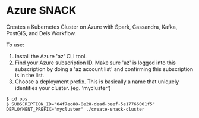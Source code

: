 # Azure SNACK

Creates a Kubernetes Cluster on Azure with Spark, Cassandra, Kafka, PostGIS, and Deis Workflow.

To use:

1. Install the Azure 'az' CLI tool.
2. Find your Azure subscription ID.  Make sure 'az' is logged into this subscription by doing a 'az account list' and confirming this subscription is in the list.
3. Choose a deployment prefix.  This is basically a name that uniquely identifies your cluster.  (eg. 'mycluster')

```
$ cd ops
$ SUBSCRIPTION_ID="04f7ec88-8e28-dead-beef-5e17766001f5" DEPLOYMENT_PREFIX="mycluster" ./create-snack-cluster
```